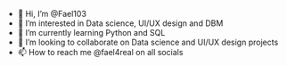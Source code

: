 - 👋 Hi, I’m @Fael103
- 👀 I’m interested in Data science, UI/UX design and DBM
- 🌱 I’m currently learning Python and SQL
- 💞️ I’m looking to collaborate on Data science and UI/UX design projects
- 📫 How to reach me @fael4real on all socials

<!---
Fael103/Fael103 is a ✨ special ✨ repository because its `README.md` (this file) appears on your GitHub profile.
You can click the Preview link to take a look at your changes.
--->
